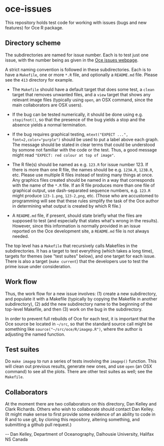 oce-issues
==========

This repository holds test code for working with issues (bugs and new
features) for Oce R package.

Directory scheme
----------------

The subdirectories are named for issue number.   Each is to test just one
issue, with the number being as given in the [Oce issues
webpage](https://github.com/dankelley/oce/issues?state=open).

A strict naming convention is followed in these subdirectories.  Each is to
have a ``Makefile``, one or more ``*.R`` file, and optionally a ``README.md``
file.  Please see the ``413`` directory for example.

* The ``Makefile`` should have a default target that does some test, a
  ``clean`` target that removes unwanted files, and a ``view`` target that
   shows any relevant image files (typically using ``open``, an OSX command,
   since the main collaborators are OSX users).

* If the bug can be tested numerically, it should be done using e.g.
  ``stopifnot()``, so that the presence of the bug yields a stop
  and the absence yields a normal termination.

* If the bug requires graphical testing, ``mtext("EXPECT ...",
  font=2,color="purple")`` should be used to put a label above each graph. The
  message should be stated in clear terms that could be understood by somone not
  familiar with the code or the test.  Thus, a good message might read
  ``"EXPECT: red colour at top of image"``.

* The R file(s) should be named as e.g.  ``123.R`` for issue number 123.  If
  there is more than one R file, the names should be e.g.  ``123A.R``,
  ``123B.R``, etc.  Please use multiple R files instead of testing many things
  at once.  Any graphics files created should be named in a way that
  corresponds with the name of the ``*.R`` file.  If an R file produces more
  than one file of graphical output, use dash-separated sequence numbers, e.g.
  ``123.R`` might produce ``123-1.png``, ``123-2,png``, etc.  (Those who are
  accustomed to programming will see that these rules simplify the task of
  the Oce author in determining what output is created by which R file.)

* A ``README.md`` file, if present, should state briefly what the files are
  supposed to test (and especially that states what's wrong in the results).
  However, since this information is normally provided in an issue reported on
  the Oce development site, a ``README.md`` file is not always needed.

The top level has a ``Makefile`` that recursively calls Makefiles in the
subdirectories.  It has a target to test everything (which takes a long time),
targets for themes (see "test suites" below), and one target for each issue.
There is also a target (``make current``) that the developers use to test the
prime issue under consideration.


Work flow
---------

Thus, the work flow for a new issue involves: (1) create a new subdirectory,
and populate it with a Makefile (typically by copying the Makefile in another
subdirectory), (2) add the new subdirectory name to the beginning of the
top-level Makefile, and then (3) work on the bug in the subdirectory.

In order to prevent full rebuilds of Oce for each test, it is important that
the Oce source be located in ``~/src``, so that the standard source call might
be something like ``source("~/src/oce/R/imagep.R")``, where the author is
adjusting the named function.

Test suites
-----------

Do ``make imagep`` to run a series of tests involving the ``imagep()``
function.  This will clean out previous results, generate new ones, and use
``open`` (an OSX command) to see all the plots.  There are other test suites as
well; see the ``Makefile``.


Collaborators
-------------

At the moment there are two collaborators on this directory, Dan Kelley and
Clark Richards.  Others who wish to collaborate should contact Dan Kelley.  (It
might make sense to first provide some evidence of an ability to code in R and
to use git, by cloning this repository, altering something, and submitting a
github pull request.)

-- Dan Kelley, Department of Oceanography, Dalhousie University, Halifax NS
Canada

